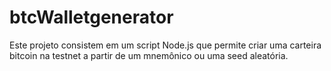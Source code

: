 # btcWalletgenerator
Este projeto consistem em um script Node.js que permite criar uma carteira bitcoin na testnet a partir de um mnemônico ou uma seed aleatória. 
